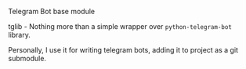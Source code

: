 Telegram Bot base module

tglib - Nothing more than a simple wrapper over `python-telegram-bot` library.

Personally, I use it for writing telegram bots, adding it to project as a git submodule.
